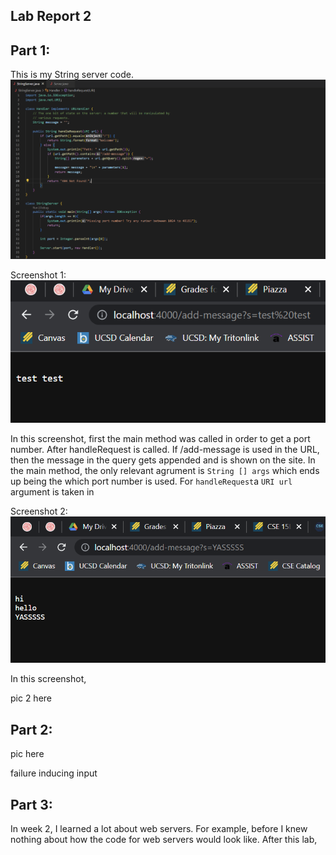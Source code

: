 ## Lab Report 2

Part 1:
---
This is my String server code.
![Image](PART1p1)


Screenshot 1:
![Image](PART1p2)

In this screenshot, first the main method was called in order to get a port number. After handleRequest is called. If /add-message is used in the URL, then
the message in the query gets appended and is shown on the site. In the main method, the only relevant agrument is `String [] args` which ends up being the 
which port number is used. For `handleRequest`a `URI url` argument is taken in


Screenshot 2:
![Image](PART1p3)

In this screenshot, 



pic 2 here

Part 2:
---

pic here

failure inducing input

Part 3:
---
In week 2, I learned a lot about web servers. For example, before I knew nothing about how the code for web servers would look like.
After this lab,
